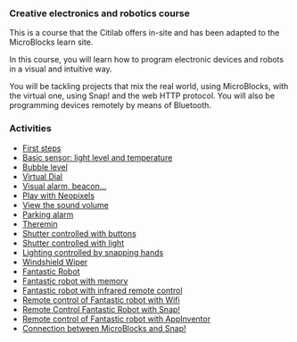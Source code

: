 ### Creative electronics and robotics course

This is a course that the Citilab offers in-site and has been adapted to the MicroBlocks learn site.

In this course, you will learn how to program electronic devices and robots in a visual and intuitive way.

You will be tackling projects that mix the real world, using MicroBlocks, with the virtual one, using Snap! and the web HTTP protocol. You will also be programming devices remotely by means of Bluetooth.

### Activities

* [First steps](../citilab-course-01-en)
* [Basic sensor: light level and temperature](../citilab-course-02-en)
* [Bubble level](../citilab-course-03-en)
* [Virtual Dial](../citilab-course-04-en)
* [Visual alarm, beacon...](../citilab-course-05-en)
* [Play with Neopixels](../citilab-course-06-en)
* [View the sound volume](../citilab-course-07-en)
* [Parking alarm](../citilab-course-08-en)
* [Theremin](../citilab-course-09-en)
* [Shutter controlled with buttons](../citilab-course-10-en)
* [Shutter controlled with light](../citilab-course-11-en)
* [Lighting controlled by snapping hands](../citilab-course-12-en)
* [Windshield Wiper](../citilab-course-13-en)
* [Fantastic Robot](../citilab-course-14-en)
* [Fantastic robot with memory](../citilab-course-15-en)
* [Fantastic robot with infrared remote control](../citilab-course-16-en)
* [Remote control of Fantastic robot with Wifi](../citilab-course-17-en)
* [Remote Control Fantastic Robot with Snap!](../citilab-course-18-en)
* [Remote control of Fantastic robot with AppInventor](../citilab-course-19-en)
* [Connection between MicroBlocks and Snap!](../citilab-course-20-en)
